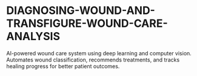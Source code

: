 # DIAGNOSING-WOUND-AND-TRANSFIGURE-WOUND-CARE-ANALYSIS
AI-powered wound care system using deep learning and computer vision. Automates wound classification, recommends treatments, and tracks healing progress for better patient outcomes.

